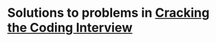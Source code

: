 # Solutions to problems in [Cracking the Coding Interview](http://www.crackingthecodinginterview.com/)
